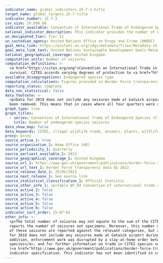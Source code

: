 ```yaml
---
indicator_name: global_indicators.15-7-1-title
target_name: global_targets.15-7-title
indicator_number: 15.7.1
csv_size: 16.698 kB
indicator_available: Convention of International Trade of Endangered Species (CITES) seizures
national_indicator_description: This indicator provides the number of Border Force seizures of species, parts or derivatives of species, and products containing species that have been illegally imported.
un_designated_tier: Tier II
un_custodian_agency: United Nations Office on Drugs and Crime (UNODC)
goal_meta_link: https://unstats.un.org/sdgs/metadata/files/Metadata-15-07-01.pdf
goal_meta_link_text: United Nations Sustainable Development Goals Metadata (PDF 210 KB)
national_geographical_coverage: United Kingdom
computation_units: Number of seizures
computation_definitions: >-
  <a href="https://cites.org/eng">Convention on International Trade in Endangered Species of Wild Fauna and Flora (CITES)</a> - An international agreement between governments, which aims to ensure that international trade in specimens of wild animals and plants does not threaten their
  survival. CITES accords varying degrees of protection to <a href="https://cites.org/eng/disc/species.php">over 40,000 species</a> of animals and plants, whether they are traded as live specimens, derivative items, or dried herbs.
available_disaggregations: Endangered species type
computation_calculations: Figures provided in Border Force transparency data are given on a quarterly basis. The four quarters of each year have been summed to provide an annual figure of number of seizures, as quarterly seizure data is particularly volatile.
reporting_status: complete
data_non_statistical: false
data_footnote: >-
  <p>Data for 2019 does not include any seizures made at Gatwick airport during Q4, due to a change in reporting systems.</p><p>2020 figures were impacted by the 2020 Covid-19 pandemic (see 'Other Information' below).</p><p>Where figures have been surpressed in the source data, they have
  been removed. This means that in cases where all four quarters were surpressed, there is no data point available for that year.</p>
graph_type: line
graph_titles:
  - series: Convention of International Trade of Endangered Species (CITES) seizures
    title: Number of endangered species seizures
data_show_map: false
data_keywords: CITES, illegal wildlife trade, animals, plants, wildlife products, wildlife, trade
proxy: proxy
source_active_1: true
source_organisation_1: Home Office (HO)
source_periodicity_1: Quarterly
source_earliest_available_1: 2013
source_geographical_coverage_1: United Kingdom
source_url_1: https://www.gov.uk/government/publications/border-force-transparency-data-q1-2023
source_url_text_1: Border Force transparency data Q1 2023
source_release_date_1: 25/05/2023
source_next_release_1: See source link
source_statistical_classification_1: Official Statistic
source_other_info_1: <p>Table BF_04 Convention of international trade of endangered species (CITES) seizures.</p><p>While this source is updated on quarterly basis, the indicator is updated annually.</p>
source_active_2: false
source_active_3: false
source_active_4: false
source_active_5: false
source_active_6: false
indicator_sort_order: 15-07-01
other_info: >-
  <p>The total number of seizures may not equate to the sum of the CITES seizures. CITES record the number of individual specimens seized, whereas <a href="https://www.gov.uk/government/publications/border-force-transparency-data-q1-2023">Border Force transparency data</a> presented here
  reports the number of seizures not specimens. Moreover, this number may differ due to single and multiple seizures recorded by the Border Force data. Specifically, a multiple seizure is where two or more category types (e.g., caviar and timber) are seized on a particular occasion. Each
  of these seizures are reported against the relevant categories, but are only counted once in the total number of seizures.</p><p>The data displayed on this page does not include specimens seized by the police inland which have passed through the UK border undetected. In addition, data
  for 2019 does not include any seizures made at Gatwick airport during Quarter 4, due to a change in reporting systems.</p><p>Seizure numbers in 2020 were impacted by the Covid-19 pandemic, as there were extremely large reductions in both number of passengers and amount of cargo. In
  addition, enforcement work was disrupted by a stay-at-home order between March and August 2020, and changes to work practices on return.</p><p>For further information on which species are protected by CITES please see <a href="http://checklist.cites.org/#/en">Checklist of CITES
  species</a>, and for further information on trade in CITES species see the <a href="https://trade.cites.org/en/cites_trade/">CITES Trade Database</a>.</p><p>Volume of seizures by type are also available from the source data 
  (<a href="https://www.gov.uk/government/publications/border-force-transparency-data-q1-2023">Border Force transparency data</a>).</p> This indicator is being used as an approximation of the UN SDG Indicator. Where possible, we will work to identify or develop UK data to meet the global 
  indicator specification. This indicator has not been identified in collaboration with topic experts.
---
```

